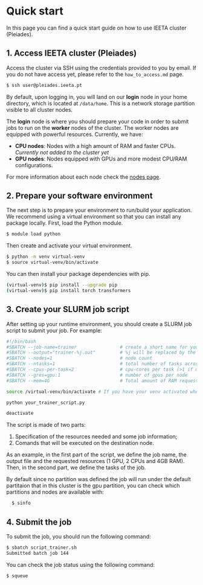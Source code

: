 # Quick start

In this page you can find a quick start guide on how to use IEETA cluster (Pleiades). 

## 1. Access IEETA cluster (Pleiades)

Access the cluster via SSH using the credentials provided to you by email. If you do not have access yet, please refer to the `how_to_access.md` page.

```bash
$ ssh user@pleiades.ieeta.pt
```

By default, upon logging in, you will land on our **login** node in your home directory, which is located at `/data/home`. This is a network storage partition visible to all cluster nodes.

The **login** node is where you should prepare your code in order to submit jobs to run on the **worker** nodes of the cluster. The worker nodes are equipped with powerful resources. Currently, we have:

- **CPU nodes**: Nodes with a high amount of RAM and faster CPUs. *Currently not added to the cluster yet*
- **GPU nodes**: Nodes equipped with GPUs and more modest CPU/RAM configurations.

For more information about each node check the [nodes page](detail_material/nodes.md).

## 2. Prepare your software environment

The next step is to prepare your environment to run/build your application. We recommend using a virtual environment so that you can install any package locally. First, load the Python module.

```bash
$ module load python
```
Then create and activate your virtual environment.

```bash
$ python -m venv virtual-venv
$ source virtual-venv/bin/activate
```
You can then install your package dependencies with pip.
```bash
(virtual-venv)$ pip install --upgrade pip
(virtual-venv)$ pip install torch transformers
```

## 3. Create your SLURM job script

After setting up your runtime environment, you should create a SLURM job script to submit your job. For example:

```bash
#!/bin/bash
#SBATCH --job-name=trainer                # create a short name for your job
#SBATCH --output="trainer-%j.out"         # %j will be replaced by the slurm jobID
#SBATCH --nodes=1                         # node count
#SBATCH --ntasks=1                        # total number of tasks across all nodes
#SBATCH --cpus-per-task=2                 # cpu-cores per task (>1 if multi-threaded tasks)
#SBATCH --gres=gpu:1                      # number of gpus per node
#SBATCH --mem=4G                          # Total amount of RAM requested

source /virtual-venv/bin/activate # If you have your venv activated when you submit the job, then you do not need to activate/deactivate

python your_trainer_script.py

deactivate
```
The script is made of two parts:
1. Specification of the resources needed and some job information;
2. Comands that will be executed on the destination node.

As an example, in the first part of the script, we define the job name, the output file and the requested resources (1 GPU, 2 CPUs and 4GB RAM). Then, in the second part, we define the tasks of the job.

By default since no partition was defined the job will run under the default partitaion that in this cluster is the gpu partition, you can check which partitions and nodes are available with:

```bash
  $ sinfo
```

## 4. Submit the job

To submit the job, you should run the following command:

```bash
$ sbatch script_trainer.sh
Submitted batch job 144
```
You can check the job status using the following command:

```bash
$ squeue
```

